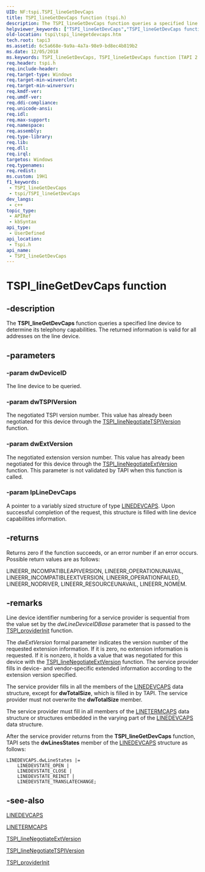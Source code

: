 ```yaml
---
UID: NF:tspi.TSPI_lineGetDevCaps
title: TSPI_lineGetDevCaps function (tspi.h)
description: The TSPI_lineGetDevCaps function queries a specified line device to determine its telephony capabilities. The returned information is valid for all addresses on the line device.
helpviewer_keywords: ["TSPI_lineGetDevCaps","TSPI_lineGetDevCaps function [TAPI 2.2]","_tspi_tspi_linegetdevcaps","tspi.tspi_linegetdevcaps","tspi/TSPI_lineGetDevCaps"]
old-location: tspi\tspi_linegetdevcaps.htm
tech.root: tapi3
ms.assetid: 6c5a668e-9a9a-4a7a-98e9-bd8ec4b819b2
ms.date: 12/05/2018
ms.keywords: TSPI_lineGetDevCaps, TSPI_lineGetDevCaps function [TAPI 2.2], _tspi_tspi_linegetdevcaps, tspi.tspi_linegetdevcaps, tspi/TSPI_lineGetDevCaps
req.header: tspi.h
req.include-header: 
req.target-type: Windows
req.target-min-winverclnt: 
req.target-min-winversvr: 
req.kmdf-ver: 
req.umdf-ver: 
req.ddi-compliance: 
req.unicode-ansi: 
req.idl: 
req.max-support: 
req.namespace: 
req.assembly: 
req.type-library: 
req.lib: 
req.dll: 
req.irql: 
targetos: Windows
req.typenames: 
req.redist: 
ms.custom: 19H1
f1_keywords:
 - TSPI_lineGetDevCaps
 - tspi/TSPI_lineGetDevCaps
dev_langs:
 - c++
topic_type:
 - APIRef
 - kbSyntax
api_type:
 - UserDefined
api_location:
 - Tspi.h
api_name:
 - TSPI_lineGetDevCaps
---
```


# TSPI_lineGetDevCaps function


## -description

The 
<b>TSPI_lineGetDevCaps</b> function queries a specified line device to determine its telephony capabilities. The returned information is valid for all addresses on the line device.

## -parameters

### -param dwDeviceID

The line device to be queried.

### -param dwTSPIVersion

The negotiated TSPI version number. This value has already been negotiated for this device through the 
<a href="/windows/desktop/api/tspi/nf-tspi-tspi_linenegotiatetspiversion">TSPI_lineNegotiateTSPIVersion</a> function.

### -param dwExtVersion

The negotiated extension version number. This value has already been negotiated for this device through the 
<a href="/windows/desktop/api/tspi/nf-tspi-tspi_linenegotiateextversion">TSPI_lineNegotiateExtVersion</a> function. This parameter is not validated by TAPI when this function is called.

### -param lpLineDevCaps

A pointer to a variably sized structure of type 
<a href="/windows/desktop/api/tapi/ns-tapi-linedevcaps">LINEDEVCAPS</a>. Upon successful completion of the request, this structure is filled with line device capabilities information.

## -returns

Returns zero if the function succeeds, or an error number if an error occurs. Possible return values are as follows:

LINEERR_INCOMPATIBLEAPIVERSION, LINEERR_OPERATIONUNAVAIL, LINEERR_INCOMPATIBLEEXTVERSION, LINEERR_OPERATIONFAILED, LINEERR_NODRIVER, LINEERR_RESOURCEUNAVAIL, LINEERR_NOMEM.

## -remarks

Line device identifier numbering for a service provider is sequential from the value set by the <i>dwLineDeviceIDBase</i> parameter that is passed to the 
<a href="/windows/desktop/api/tspi/nf-tspi-tspi_providerinit">TSPI_providerInit</a> function.

The <i>dwExtVersion</i> formal parameter indicates the version number of the requested extension information. If it is zero, no extension information is requested. If it is nonzero, it holds a value that was negotiated for this device with the 
<a href="/windows/desktop/api/tspi/nf-tspi-tspi_linenegotiateextversion">TSPI_lineNegotiateExtVersion</a> function. The service provider fills in device- and vendor-specific extended information according to the extension version specified.

The service provider fills in all the members of the 
<a href="/windows/desktop/api/tapi/ns-tapi-linedevcaps">LINEDEVCAPS</a> data structure, except for <b>dwTotalSize</b>, which is filled in by TAPI. The service provider must not overwrite the <b>dwTotalSize</b> member.

The service provider must fill in all members of the 
<a href="/windows/desktop/api/tapi/ns-tapi-linetermcaps">LINETERMCAPS</a> data structure or structures embedded in the varying part of the 
<a href="/windows/desktop/api/tapi/ns-tapi-linedevcaps">LINEDEVCAPS</a> data structure.

After the service provider returns from the 
<b>TSPI_lineGetDevCaps</b> function, TAPI sets the <b>dwLinesStates</b> member of the 
<a href="/windows/desktop/api/tapi/ns-tapi-linedevcaps">LINEDEVCAPS</a> structure as follows:


``` syntax
LINEDEVCAPS.dwLineStates |=
    LINEDEVSTATE_OPEN |
    LINEDEVSTATE_CLOSE |
    LINEDEVSTATE_REINIT |
    LINEDEVSTATE_TRANSLATECHANGE;
```


## -see-also

<a href="/windows/desktop/api/tapi/ns-tapi-linedevcaps">LINEDEVCAPS</a>



<a href="/windows/desktop/api/tapi/ns-tapi-linetermcaps">LINETERMCAPS</a>



<a href="/windows/desktop/api/tspi/nf-tspi-tspi_linenegotiateextversion">TSPI_lineNegotiateExtVersion</a>



<a href="/windows/desktop/api/tspi/nf-tspi-tspi_linenegotiatetspiversion">TSPI_lineNegotiateTSPIVersion</a>



<a href="/windows/desktop/api/tspi/nf-tspi-tspi_providerinit">TSPI_providerInit</a>

